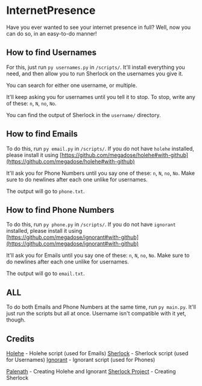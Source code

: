 # InternetPresence
Have you ever wanted to see your internet presence in full? Well, now you can do so, in an easy-to-do manner!

## How to find Usernames
For this, just run `py usernames.py` in `/scripts/`. It'll install everything you need, and then allow you to run Sherlock on the usernames you give it.

You can search for either one username, or multiple.

It'll keep asking you for usernames until you tell it to stop. To stop, write any of these: `n`, `N`, `no`, `No`.

You can find the output of Sherlock in  the `username/` directory.

## How to find Emails
To do this, run `py email.py` in `/scripts/`. If you do not have `holehe` installed, please install it using [https://github.com/megadose/holehe#with-github](https://github.com/megadose/holehe#with-github)

It'll ask you for Phone Numbers until you say one of these: `n`, `N`, `no`, `No`. Make sure to do newlines after each one unlike for usernames.

The output will go to `phone.txt`.

## How to find Phone Numbers
To do this, run `py phone.py` in `/scripts/`. If you do not have `ignorant` installed, please install it using [https://github.com/megadose/ignorant#with-github](https://github.com/megadose/ignorant#with-github)

It'll ask you for Emails until you say one of these: `n`, `N`, `no`, `No`. Make sure to do newlines after each one unlike for usernames.

The output will go to `email.txt`.

## ALL
To do both Emails and Phone Numbers at the same time, run `py main.py`. It'll just run the scripts but all at once.
Username isn't compatible with it yet, though.
## Credits

[Holehe](https://github.com/megadose/holehe) - Holehe script (used for Emails)
[Sherlock](https://github.com/sherlock-project/sherlock) - Sherlock script (used for Usernames)
[Ignorant](https://github.com/megadose/ignorant) - Ignorant script (used for Phones)

[Palenath](https://github.com/megadose) - Creating Holehe and Ignorant
[Sherlock Project](http://sherlock-project.github.io/) - Creating Sherlock